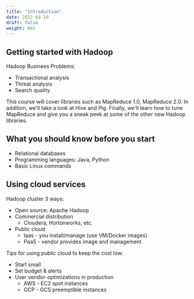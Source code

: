 ```yaml
---
title: "Introduction"
date: 2022-03-10
draft: false
weight: 601
---
```


## Getting started with Hadoop

Hadoop Businees Problems:

* Transactional analysis
* Threat analysis
* Search quality

This course will cover libraries such as MapReduce 1.0, MapReduce 2.0. In addition, we'll take a look at Hive and Pig. Finally, we'll learn how to tune MapReduce and give you a sneak peek at some of the other new Hadoop libraries.

## What you should know before you start

* Relational databases
* Programming languages: Java, Python
* Basic Linux commands

## Using cloud services

Hadoop cluster 3 ways:

* Open source: Apache Hadoop
* Commercial distribution
    - Cloudera, Hortonworks, etc.
* Public cloud
    - Iaas - you install/manage (use VM/Docker images)
    - PaaS - vendor provides image and management


Tips for using public cloud to keep the cost low:

* Start small
* Set budget & alerts
* User vendor-optimizations in production
    - AWS - EC2 spot instances
    - GCP - GCS preemptible instances
